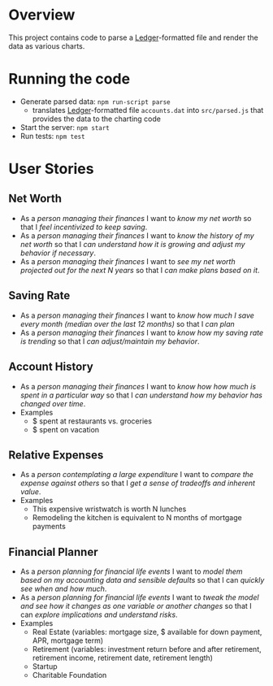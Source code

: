 # Overview
This project contains code to parse a [Ledger](https://www.ledger-cli.org/)-formatted file and render the data as various charts.

# Running the code
- Generate parsed data: `npm run-script parse`
  - translates [Ledger](https://www.ledger-cli.org/)-formatted file `accounts.dat` into `src/parsed.js` that provides the data to the charting code
- Start the server: `npm start`
- Run tests: `npm test`

# User Stories
## Net Worth
- As a *person managing their finances* I want to *know my net worth* so that I *feel incentivized to keep saving*.
- As a *person managing their finances* I want to *know the history of my net worth* so that I *can understand how it is growing and adjust my behavior if necessary*.
- As a *person managing their finances* I want to *see my net worth projected out for the next N years* so that I *can make plans based on it*.

## Saving Rate
- As a *person managing their finances* I want to *know how much I save every month (median over the last 12 months)* so that I *can plan*
- As a *person managing their finances* I want to *know how my saving rate is trending* so that I *can adjust/maintain my behavior*.

## Account History
- As a *person managing their finances* I want to *know how how much is spent in a particular way* so that I *can understand how my behavior has changed over time*.
- Examples
  - $ spent at restaurants vs. groceries
  - $ spent on vacation

## Relative Expenses
- As a *person contemplating a large expenditure* I want to *compare the expense against others* so that I *get a sense of tradeoffs and inherent value*.
- Examples
  - This expensive wristwatch is worth N lunches
  - Remodeling the kitchen is equivalent to N months of mortgage payments

## Financial Planner
- As a *person planning for financial life events* I want to *model them based on my accounting data and sensible defaults* so that I can *quickly see when and how much*.
- As a *person planning for financial life events* I want to *tweak the model and see how it changes as one variable or another changes* so that I can *explore implications and understand risks*.
- Examples
  - Real Estate (variables: mortgage size, $ available for down payment, APR, mortgage term)
  - Retirement (variables: investment return before and after retirement, retirement income, retirement date, retirement length)
  - Startup
  - Charitable Foundation
